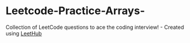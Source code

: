 # Leetcode-Practice-Arrays-
Collection of LeetCode questions to ace the coding interview! - Created using [LeetHub](https://github.com/QasimWani/LeetHub)
